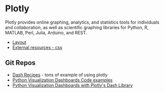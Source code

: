 # Plotly

Plotly provides online graphing, analytics, and statistics tools for individuals and collaboration, as well as scientific graphing libraries for Python, R, MATLAB, Perl, Julia, Arduino, and REST.

- [Layout](https://dash.plotly.com/layout)
- [External resources - css](https://dash.plotly.com/external-resources)

## Git Repos
- [Dash Recipes](https://github.com/plotly/dash-recipes) - tons of example of using plotly
- [Python Visualization Dashboards Code examples](https://github.com/Pierian-Data/Plotly-Dashboards-with-Dash)
- [Python Visualization Dashboards with Plotly's Dash Library](https://docs.google.com/document/d/1DjWL2DxLiRaBrlD3ELyQlCBRu7UQuuWfgjv9LncNp_M/edit)